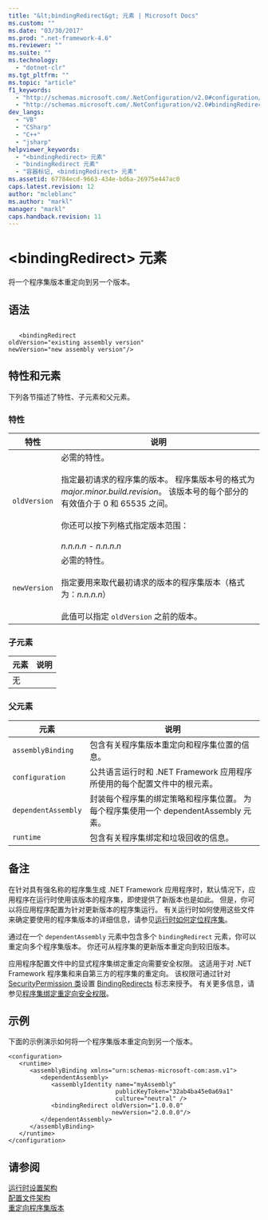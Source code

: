 ```yaml
---
title: "&lt;bindingRedirect&gt; 元素 | Microsoft Docs"
ms.custom: ""
ms.date: "03/30/2017"
ms.prod: ".net-framework-4.6"
ms.reviewer: ""
ms.suite: ""
ms.technology: 
  - "dotnet-clr"
ms.tgt_pltfrm: ""
ms.topic: "article"
f1_keywords: 
  - "http://schemas.microsoft.com/.NetConfiguration/v2.0#configuration/runtime/assemblyBinding/dependentAssembly/bindingRedirect"
  - "http://schemas.microsoft.com/.NetConfiguration/v2.0#bindingRedirect"
dev_langs: 
  - "VB"
  - "CSharp"
  - "C++"
  - "jsharp"
helpviewer_keywords: 
  - "<bindingRedirect> 元素"
  - "bindingRedirect 元素"
  - "容器标记, <bindingRedirect> 元素"
ms.assetid: 67784ecd-9663-434e-bd6a-26975e447ac0
caps.latest.revision: 12
author: "mcleblanc"
ms.author: "markl"
manager: "markl"
caps.handback.revision: 11
---
```

# &lt;bindingRedirect&gt; 元素
将一个程序集版本重定向到另一个版本。  
  
## 语法  
  
```  
  
   <bindingRedirect    
oldVersion="existing assembly version"  
newVersion="new assembly version"/>  
```  
  
## 特性和元素  
 下列各节描述了特性、子元素和父元素。  
  
### 特性  
  
|特性|说明|  
|--------|--------|  
|`oldVersion`|必需的特性。<br /><br /> 指定最初请求的程序集的版本。  程序集版本号的格式为 *major.minor.build.revision*。  该版本号的每个部分的有效值介于 0 和 65535 之间。<br /><br /> 你还可以按下列格式指定版本范围：<br /><br /> *n.n.n.n \- n.n.n.n*|  
|`newVersion`|必需的特性。<br /><br /> 指定要用来取代最初请求的版本的程序集版本（格式为：*n.n.n.n*）<br /><br /> 此值可以指定 `oldVersion` 之前的版本。|  
  
### 子元素  
  
|元素|说明|  
|--------|--------|  
|无||  
  
### 父元素  
  
|元素|说明|  
|--------|--------|  
|`assemblyBinding`|包含有关程序集版本重定向和程序集位置的信息。|  
|`configuration`|公共语言运行时和 .NET Framework 应用程序所使用的每个配置文件中的根元素。|  
|`dependentAssembly`|封装每个程序集的绑定策略和程序集位置。  为每个程序集使用一个 dependentAssembly 元素。|  
|`runtime`|包含有关程序集绑定和垃圾回收的信息。|  
  
## 备注  
 在针对具有强名称的程序集生成 .NET Framework 应用程序时，默认情况下，应用程序在运行时使用该版本的程序集，即使提供了新版本也是如此。  但是，你可以将应用程序配置为针对更新版本的程序集运行。  有关运行时如何使用这些文件来确定要使用的程序集版本的详细信息，请参见[运行时如何定位程序集](../../../../../docs/framework/deployment/how-the-runtime-locates-assemblies.md)。  
  
 通过在一个 `dependentAssembly` 元素中包含多个 `bindingRedirect` 元素，你可以重定向多个程序集版本。  你还可从程序集的更新版本重定向到较旧版本。  
  
 应用程序配置文件中的显式程序集绑定重定向需要安全权限。  这适用于对 .NET Framework 程序集和来自第三方的程序集的重定向。  该权限可通过针对 [SecurityPermission 类](frlrfSystemSecurityPermissionsSecurityPermissionClassTopic)设置 [BindingRedirects](frlrfSystemSecurityPermissionsSecurityPermissionFlagClassTopic) 标志来授予。  有关更多信息，请参见[程序集绑定重定向安全权限](../../../../../docs/framework/configure-apps/assembly-binding-redirection-security-permission.md)。  
  
## 示例  
 下面的示例演示如何将一个程序集版本重定向到另一个版本。  
  
```  
<configuration>  
   <runtime>  
      <assemblyBinding xmlns="urn:schemas-microsoft-com:asm.v1">  
         <dependentAssembly>  
            <assemblyIdentity name="myAssembly"  
                              publicKeyToken="32ab4ba45e0a69a1"  
                              culture="neutral" />  
            <bindingRedirect oldVersion="1.0.0.0"  
                             newVersion="2.0.0.0"/>  
         </dependentAssembly>  
      </assemblyBinding>  
   </runtime>  
</configuration>  
```  
  
## 请参阅  
 [运行时设置架构](../../../../../docs/framework/configure-apps/file-schema/runtime/index.md)   
 [配置文件架构](../../../../../docs/framework/configure-apps/file-schema/index.md)   
 [重定向程序集版本](../../../../../docs/framework/configure-apps/redirect-assembly-versions.md)